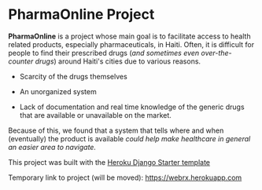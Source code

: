 # PharmaOnline Project

**PharmaOnline** is a project whose main goal is to facilitate access to health related products, especially pharmaceuticals, in Haiti.
Often, it is difficult for people to find their prescribed drugs (*and sometimes even over-the-counter drugs*) around Haiti's cities due to various reasons.

- Scarcity of the drugs themselves

- An unorganized system

- Lack of documentation and real time knowledge of the generic drugs that are available or unavailable on the market.


Because of this, we found that a system that tells where and when (eventually) the product is available *could help make healthcare in general an easier area to navigate.*

This project was built with the [Heroku Django Starter template](https://github.com/heroku/heroku-django-template)

Temporary link to project (will be moved): https://webrx.herokuapp.com
